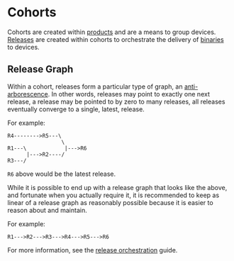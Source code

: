 # Cohorts

Cohorts are created within [products](/reference/products.md) and are a means to group devices.
[Releases](/reference/releases.md) are created within cohorts to orchestrate the delivery of
[binaries](/reference/binaries.md) to devices.

## Release Graph

Within a cohort, releases form a particular type of graph, an
[anti-arborescence](https://en.wikipedia.org/wiki/Arborescence_(graph_theory)). In other words,
releases may point to exactly one next release, a release may be pointed to by zero to many
releases, all releases eventually converge to a single, latest, release.

For example:

```
R4-------->R5---\
                 \
R1---\            |--->R6
      |--->R2----/
R3---/
```

`R6` above would be the latest release.

While it is possible to end up with a release graph that looks like the above, and fortunate when
you actually require it, it is recommended to keep as linear of a release graph as reasonably
possible because it is easier to reason about and maintain.

For example:

```
R1--->R2--->R3--->R4--->R5--->R6
```

For more information, see the [release orchestration](/guides/release-orchestration.md) guide.
